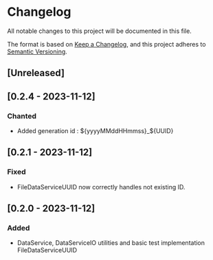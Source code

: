# Changelog

All notable changes to this project will be documented in this file.

The format is based on [Keep a Changelog](https://keepachangelog.com/en/1.1.0/),
and this project adheres to [Semantic Versioning](https://semver.org/spec/v2.0.0.html).

## [Unreleased]

## [0.2.4 - 2023-11-12]

### Chanted

- Added generation id : ${yyyyMMddHHmmss}_${UUID}

## [0.2.1 - 2023-11-12]

### Fixed 

- FileDataServiceUUID now correctly handles not existing ID.

## [0.2.0 - 2023-11-12]

### Added 

- DataService, DataServiceIO utilities and basic test implementation FileDataServiceUUID
